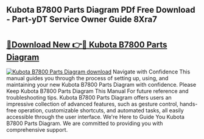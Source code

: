 ## Kubota B7800 Parts Diagram PDf Free Download - Part-yDT Service Owner Guide 8Xra7

# <h2><a href="http://dfro7v.blite.top/?on=Kubota+B7800+Parts+Diagram">🔗Download New 👉🔴 Kubota B7800 Parts Diagram</a></h2>

[![Kubota B7800 Parts Diagram download](https://i.imgur.com/lujVjoI.png)](http://dfro7v.blite.top/?on=Kubota+B7800+Parts+Diagram)
Navigate with Confidence This manual guides you through the process of setting up, using, and maintaining your new Kubota B7800 Parts Diagram with confidence. Please Keep Kubota B7800 Parts Diagram This Manual For future reference and troubleshooting tips. Kubota B7800 Parts Diagram offers users an impressive collection of advanced features, such as gesture control, hands-free operation, customizable shortcuts, and automated tasks, all easily accessible through the user interface. We're Here to Guide You Kubota B7800 Parts Diagram. We are committed to providing you with comprehensive support.
